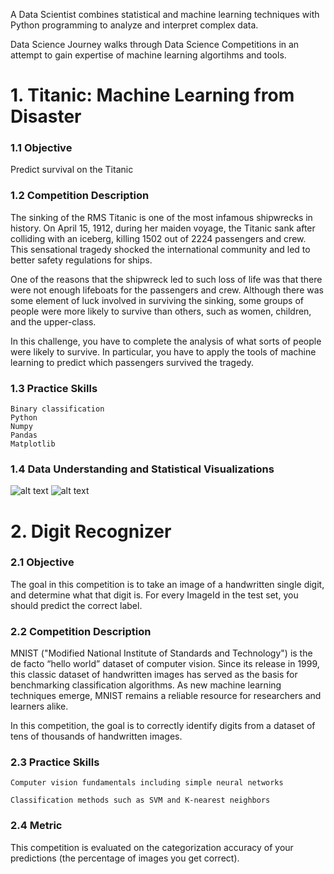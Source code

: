 A Data Scientist combines statistical and machine learning techniques with Python programming to analyze and interpret complex data.

Data Science Journey walks through Data Science Competitions in an attempt to gain expertise of machine learning algortihms and tools.

# 1. Titanic: Machine Learning from Disaster

### 1.1 Objective
Predict survival on the Titanic

### 1.2 Competition Description

The sinking of the RMS Titanic is one of the most infamous shipwrecks in history.  On April 15, 1912, during her maiden voyage, the Titanic sank after colliding with an iceberg, killing 1502 out of 2224 passengers and crew. This sensational tragedy shocked the international community and led to better safety regulations for ships.

One of the reasons that the shipwreck led to such loss of life was that there were not enough lifeboats for the passengers and crew. Although there was some element of luck involved in surviving the sinking, some groups of people were more likely to survive than others, such as women, children, and the upper-class.

In this challenge, you have to complete the analysis of what sorts of people were likely to survive. In particular, you have to apply the tools of machine learning to predict which passengers survived the tragedy.

### 1.3 Practice Skills

    Binary classification
    Python
    Numpy
    Pandas
    Matplotlib
    
### 1.4 Data Understanding and Statistical Visualizations
![alt text](https://github.com/Survivor75/DataScienceJourney/blob/master/Titanic/Titanic.png)
![alt text](https://github.com/Survivor75/DataScienceJourney/blob/master/Titanic/TitanicGender.png)

# 2. Digit Recognizer

### 2.1 Objective
The goal in this competition is to take an image of a handwritten single digit, and determine what that digit is.
For every ImageId in the test set, you should predict the correct label. 

### 2.2 Competition Description

MNIST ("Modified National Institute of Standards and Technology") is the de facto “hello world” dataset of computer vision. Since its release in 1999, this classic dataset of handwritten images has served as the basis for benchmarking classification algorithms. As new machine learning techniques emerge, MNIST remains a reliable resource for researchers and learners alike.

In this competition, the goal is to correctly identify digits from a dataset of tens of thousands of handwritten images.

### 2.3 Practice Skills

    Computer vision fundamentals including simple neural networks

    Classification methods such as SVM and K-nearest neighbors

### 2.4 Metric
This competition is evaluated on the categorization accuracy of your predictions (the percentage of images you get correct).
